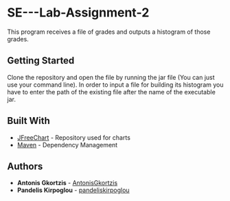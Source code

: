 # SE---Lab-Assignment-2

This program receives a file of grades and outputs a histogram of those grades.

## Getting Started

Clone the repository and open the file by running the jar file (You can just use your command line). In order to input a file for building its histogram you have to enter the path of the existing file after the name of the executable jar.



## Built With

* [JFreeChart](https://mvnrepository.com/artifact/org.jfree/jfreechart) - Repository used for charts
* [Maven](https://maven.apache.org/) - Dependency Management


## Authors

* **Antonis Gkortzis** - [AntonisGkortzis](https://github.com/AntonisGkortzis)
* **Pandelis Kirpoglou** - [pandeliskirpoglou](https://github.com/pandeliskirpoglou)

